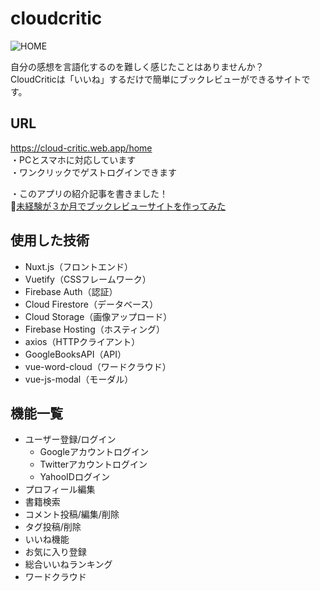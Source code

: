 # cloudcritic

![HOME](https://user-images.githubusercontent.com/50011163/94356781-3c9ab680-00cd-11eb-8eac-0172daaf67e9.jpg)

自分の感想を言語化するのを難しく感じたことはありませんか？<br>
CloudCriticは「いいね」するだけで簡単にブックレビューができるサイトです。

## URL

https://cloud-critic.web.app/home<br>
・PCとスマホに対応しています<br>
・ワンクリックでゲストログインできます<br>

・このアプリの紹介記事を書きました！<br>
[未経験が３か月でブックレビューサイトを作ってみた](https://qiita.com/cryptobox/items/f5f661470e480c4cc3fc#%E3%83%96%E3%83%83%E3%82%AF%E3%83%AC%E3%83%93%E3%83%A5%E3%83%BC%E3%82%B5%E3%82%A4%E3%83%88cloudcritic)

## 使用した技術

- Nuxt.js（フロントエンド）
- Vuetify（CSSフレームワーク）
- Firebase Auth（認証）
- Cloud Firestore（データベース）
- Cloud Storage（画像アップロード）
- Firebase Hosting（ホスティング）
- axios（HTTPクライアント）
- GoogleBooksAPI（API）
- vue-word-cloud（ワードクラウド）
- vue-js-modal（モーダル）

## 機能一覧
- ユーザー登録/ログイン
  - Googleアカウントログイン
  - Twitterアカウントログイン
  - YahooIDログイン
- プロフィール編集
- 書籍検索
- コメント投稿/編集/削除
- タグ投稿/削除
- いいね機能
- お気に入り登録
- 総合いいねランキング
- ワードクラウド